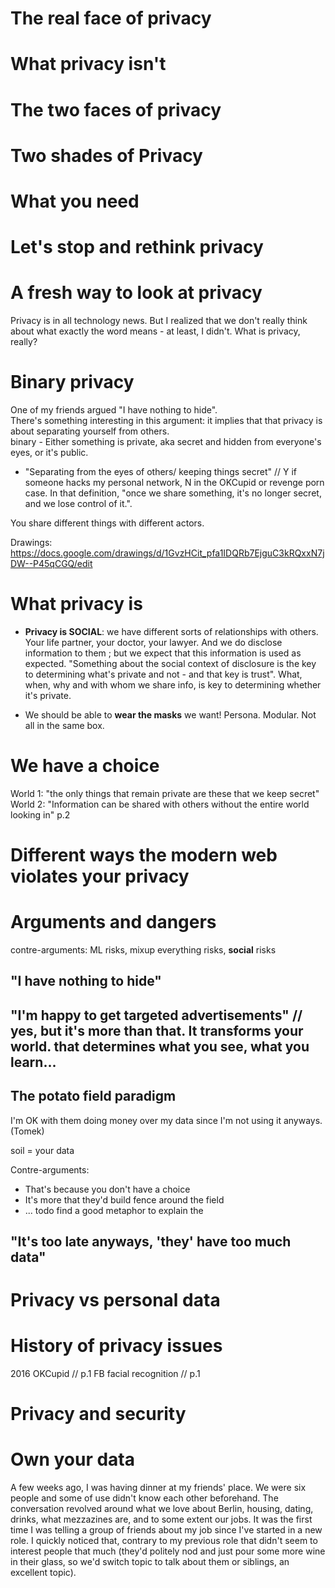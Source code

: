 
# The real face of privacy
# What privacy isn't
# The two faces of privacy
# Two shades of Privacy
# What you need
# Let's stop and rethink privacy
# A fresh way to look at privacy

Privacy is in all technology news. But I realized that we don't really think about what exactly the word means - at least, I didn't.
What is privacy, really?

# Binary privacy
<!-- Smoke screen - Wall: your house + a wall + the outside world  / Bubble -->
<!-- Mask collection - Graph / Network / Star / A castle where different people have different entrances / underground -->

<!-- p.2/3 -->

One of my friends argued "I have nothing to hide".  
There's something interesting in this argument: it implies that that privacy is about separating yourself from others.  
binary - Either something is private, aka secret and hidden from everyone's eyes, or it's public.

* "Separating from the eyes of others/ keeping things secret" // Y if someone hacks my personal network, N in the OKCupid or revenge porn case. In that definition, "once we share something, it's no longer secret, and we lose control of it.".

You share different things with different actors. 

<!-- * Privacy as intimacy: What's intimate is private (sex life, health data, salary) // Y for revenge porn, but N for "the transfer of personal data between websites, targeted advertisment..." -->

<!-- * Associated to specific physical spaces "behind closed doors" // Y if someone breaks into my home, but N/A in the digital space.
* freedom from
* freedom for -->



Drawings: https://docs.google.com/drawings/d/1GvzHCit_pfa1IDQRb7EjguC3kRQxxN7jDW--P45qCGQ/edit

# What privacy is

* **Privacy is SOCIAL**: we have different sorts of relationships with others. Your life partner, your doctor, your lawyer. And we do disclose information to them ; but we expect that this information is used as expected. "Something about the social context of disclosure is the key to determining what's private and not - and that key is trust". What, when, why and with whom we share info, is key to determining whether it's private.

* We should be able to **wear the masks** we want! Persona. Modular. Not all in the same box.

# We have a choice
World 1: "the only things that remain private are these that we keep secret"
World 2: "Information can be shared with others without the entire world looking in"
p.2 

# Different ways the modern web violates your privacy

# Arguments and dangers
contre-arguments: ML risks, mixup everything risks, **social** risks
## "I have nothing to hide"  
## "I'm happy to get targeted advertisements" // yes, but it's more than that. It transforms your world. that determines what you see, what you learn... 

## The potato field paradigm
I'm OK with them doing money over my data since I'm not using it anyways. (Tomek)

soil = your data

Contre-arguments:
* That's because you don't have a choice
* It's more that they'd build fence around the field
* ... todo find a good metaphor to explain the

## "It's too late anyways, 'they' have too much data"  

# Privacy vs personal data

# History of privacy issues
2016 OKCupid // p.1
FB facial recognition // p.1

# Privacy and security

# Own your data



A few weeks ago, I was having dinner at my friends' place. We were six people and some of use didn't know each other beforehand. The conversation revolved around what we love about Berlin, housing, dating, drinks, what mezzazines are, and to some extent our jobs.
It was the first time I was telling a group of friends about my job since I've started in a new role. I quickly noticed that, contrary to my previous role that didn't seem to interest people that much (they'd politely nod and just pour some more wine in their glass, so we'd switch topic to talk about them or siblings, an excellent topic).